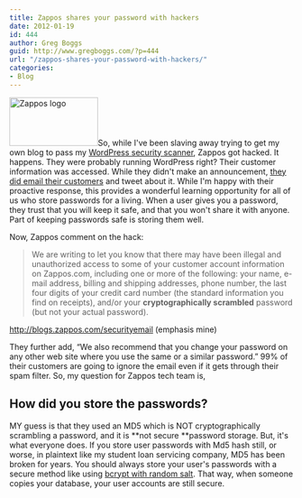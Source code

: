 ```yaml
---
title: Zappos shares your password with hackers
date: 2012-01-19
id: 444
author: Greg Boggs
guid: http://www.gregboggs.com/?p=444
url: "/zappos-shares-your-password-with-hackers/"
categories:
- Blog
---
```


<img class="alignleft" title="Zappos" src="http://blogs.zappos.com/assets/hotspot/timeslot_images/10425_1311613627.png" alt="Zappos logo" width="157" height="86" />So, while I've been slaving away trying to get my own blog to pass my [WordPress security scanner][1], Zappos got hacked. It happens. They were probably running WordPress right? Their customer information was accessed. While they didn't make an announcement, [they did email their customers][2] and tweet about it. While I'm happy with their proactive response, this provides a wonderful learning opportunity for all of us who store passwords for a living. When a user gives you a password, they trust that you will keep it safe, and that you won't share it with anyone. Part of keeping passwords safe is storing them well.

Now, Zappos comment on the hack:

> We are writing to let you know that there may have been illegal and unauthorized access to some of your customer account information on Zappos.com, including one or more of the following: your name, e-mail address, billing and shipping addresses, phone number, the last four digits of your credit card number (the standard information you find on receipts), and/or your **cryptographically scrambled** password (but not your actual password).

<http://blogs.zappos.com/securityemail> (emphasis mine)

They further add, &#8220;We also recommend that you change your password on any other web site where you use the same or a similar password.&#8221; 99% of their customers are going to ignore the email even if it gets through their spam filter. So, my question for Zappos tech team is,

## How did you store the passwords?

MY guess is that they used an MD5 which is NOT cryptographically scrambling a password, and it is **not secure **password storage. But, it's what everyone does. If you store user passwords with Md5 hash still, or worse, in plaintext like my student loan servicing company, MD5 has been broken for years. You should always store your user's passwords with a secure method like using [bcrypt with random salt][3]. That way, when someone copies your database, your user accounts are still secure.

 [1]: http://www.scanwp.com "WordPress Security Scanner"
 [2]: http://goodexperience.com/2012/01/zappos-doesnt-mention.php
 [3]: http://www.gregboggs.com/php-blowfish-random-salted-passwords/ "PHP Hash (bcrypt) Passwords with Random Salt"

